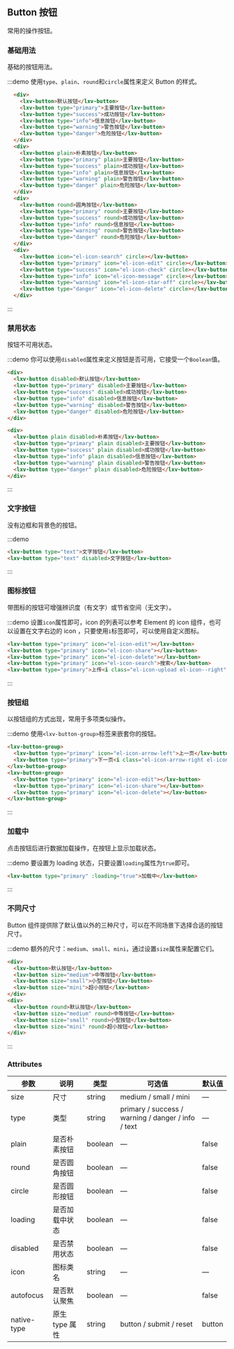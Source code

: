 ## Button 按钮
常用的操作按钮。

### 基础用法

基础的按钮用法。

:::demo 使用`type`、`plain`、`round`和`circle`属性来定义 Button 的样式。

```html
  <div>
    <lxv-button>默认按钮</lxv-button>
    <lxv-button type="primary">主要按钮</lxv-button>
    <lxv-button type="success">成功按钮</lxv-button>
    <lxv-button type="info">信息按钮</lxv-button>
    <lxv-button type="warning">警告按钮</lxv-button>
    <lxv-button type="danger">危险按钮</lxv-button>
  </div>
  <div>
    <lxv-button plain>朴素按钮</lxv-button>
    <lxv-button type="primary" plain>主要按钮</lxv-button>
    <lxv-button type="success" plain>成功按钮</lxv-button>
    <lxv-button type="info" plain>信息按钮</lxv-button>
    <lxv-button type="warning" plain>警告按钮</lxv-button>
    <lxv-button type="danger" plain>危险按钮</lxv-button>
  </div>
  <div>
    <lxv-button round>圆角按钮</lxv-button>
    <lxv-button type="primary" round>主要按钮</lxv-button>
    <lxv-button type="success" round>成功按钮</lxv-button>
    <lxv-button type="info" round>信息按钮</lxv-button>
    <lxv-button type="warning" round>警告按钮</lxv-button>
    <lxv-button type="danger" round>危险按钮</lxv-button>
  </div>
  <div>
    <lxv-button icon="el-icon-search" circle></lxv-button>
    <lxv-button type="primary" icon="el-icon-edit" circle></lxv-button>
    <lxv-button type="success" icon="el-icon-check" circle></lxv-button>
    <lxv-button type="info" icon="el-icon-message" circle></lxv-button>
    <lxv-button type="warning" icon="el-icon-star-off" circle></lxv-button>
    <lxv-button type="danger" icon="el-icon-delete" circle></lxv-button>
  </div>
```
:::

### 禁用状态

按钮不可用状态。

:::demo 你可以使用`disabled`属性来定义按钮是否可用，它接受一个`Boolean`值。

```html
<div>
  <lxv-button disabled>默认按钮</lxv-button>
  <lxv-button type="primary" disabled>主要按钮</lxv-button>
  <lxv-button type="success" disabled>成功按钮</lxv-button>
  <lxv-button type="info" disabled>信息按钮</lxv-button>
  <lxv-button type="warning" disabled>警告按钮</lxv-button>
  <lxv-button type="danger" disabled>危险按钮</lxv-button>
</div>

<div>
  <lxv-button plain disabled>朴素按钮</lxv-button>
  <lxv-button type="primary" plain disabled>主要按钮</lxv-button>
  <lxv-button type="success" plain disabled>成功按钮</lxv-button>
  <lxv-button type="info" plain disabled>信息按钮</lxv-button>
  <lxv-button type="warning" plain disabled>警告按钮</lxv-button>
  <lxv-button type="danger" plain disabled>危险按钮</lxv-button>
</div>
```
:::

### 文字按钮

没有边框和背景色的按钮。

:::demo
```html
<lxv-button type="text">文字按钮</lxv-button>
<lxv-button type="text" disabled>文字按钮</lxv-button>
```
:::

### 图标按钮

带图标的按钮可增强辨识度（有文字）或节省空间（无文字）。

:::demo 设置`icon`属性即可，icon 的列表可以参考 Element 的 icon 组件，也可以设置在文字右边的 icon ，只要使用`i`标签即可，可以使用自定义图标。

```html
<lxv-button type="primary" icon="el-icon-edit"></lxv-button>
<lxv-button type="primary" icon="el-icon-share"></lxv-button>
<lxv-button type="primary" icon="el-icon-delete"></lxv-button>
<lxv-button type="primary" icon="el-icon-search">搜索</lxv-button>
<lxv-button type="primary">上传<i class="el-icon-upload el-icon--right"></i></lxv-button>
```
:::

### 按钮组

以按钮组的方式出现，常用于多项类似操作。

:::demo 使用`<lxv-button-group>`标签来嵌套你的按钮。

```html
<lxv-button-group>
  <lxv-button type="primary" icon="el-icon-arrow-left">上一页</lxv-button>
  <lxv-button type="primary">下一页<i class="el-icon-arrow-right el-icon--right"></i></lxv-button>
</lxv-button-group>
<lxv-button-group>
  <lxv-button type="primary" icon="el-icon-edit"></lxv-button>
  <lxv-button type="primary" icon="el-icon-share"></lxv-button>
  <lxv-button type="primary" icon="el-icon-delete"></lxv-button>
</lxv-button-group>
```
:::

### 加载中

点击按钮后进行数据加载操作，在按钮上显示加载状态。

:::demo 要设置为 loading 状态，只要设置`loading`属性为`true`即可。

```html
<lxv-button type="primary" :loading="true">加载中</lxv-button>
```
:::

### 不同尺寸

Button 组件提供除了默认值以外的三种尺寸，可以在不同场景下选择合适的按钮尺寸。

:::demo 额外的尺寸：`medium`、`small`、`mini`，通过设置`size`属性来配置它们。

```html
<div>
  <lxv-button>默认按钮</lxv-button>
  <lxv-button size="medium">中等按钮</lxv-button>
  <lxv-button size="small">小型按钮</lxv-button>
  <lxv-button size="mini">超小按钮</lxv-button>
</div>
<div>
  <lxv-button round>默认按钮</lxv-button>
  <lxv-button size="medium" round>中等按钮</lxv-button>
  <lxv-button size="small" round>小型按钮</lxv-button>
  <lxv-button size="mini" round>超小按钮</lxv-button>
</div>
```
:::

### Attributes
| 参数      | 说明    | 类型      | 可选值       | 默认值   |
|---------- |-------- |---------- |-------------  |-------- |
| size     | 尺寸   | string  |   medium / small / mini            |    —     |
| type     | 类型   | string    |   primary / success / warning / danger / info / text |     —    |
| plain     | 是否朴素按钮   | boolean    | — | false   |
| round     | 是否圆角按钮   | boolean    | — | false   |
| circle     | 是否圆形按钮   | boolean    | — | false   |
| loading     | 是否加载中状态   | boolean    | — | false   |
| disabled  | 是否禁用状态    | boolean   | —   | false   |
| icon  | 图标类名 | string   |  —  |  —  |
| autofocus  | 是否默认聚焦 | boolean   |  —  |  false  |
| native-type | 原生 type 属性 | string | button / submit / reset | button |
